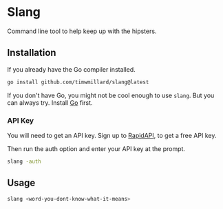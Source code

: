 # Slang

Command line tool to help keep up with the hipsters.

## Installation

If you already have the Go compiler installed.
```sh
go install github.com/timwmillard/slang@latest
```

If you don't have Go, you might not be cool enough to use `slang`. But you can always try.  Install [Go](https://go.dev/) first.

### API Key

You will need to get an API key.  Sign up to [RapidAPI](https://rapidapi.com/community/api/urban-dictionary), to get a free API key.

Then run the auth option and enter your API key at the prompt.
```sh
slang -auth
```

## Usage

```sh
slang <word-you-dont-know-what-it-means>
```
